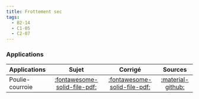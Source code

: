 ```yaml
---
title: Frottement sec 
tags:
  - B2-14
  - C1-05
  - C2-07
---
```



### Applications 
 
| Applications | Sujet | Corrigé | Sources  | 
| :-------------- | :---: | :-----: | :------: | 
| Poulie-courroie | [:fontawesome-solid-file-pdf:](http://xpessoles-cpge.fr/pdf/Cy_11_Ch_02_Application_01_Poulie_Sujet.pdf) | [:fontawesome-solid-file-pdf:](http://xpessoles-cpge.fr/pdf/Cy_11_Ch_02_Application_01_Poulie_Corrige.pdf) | [:material-github:](https://github.com/xpessoles/PSI_Cy_11_Statique_Revisions/tree/main/Chapitre_02_Frottement/Cy_11_Ch_02_Application_01_Poulie) | 




